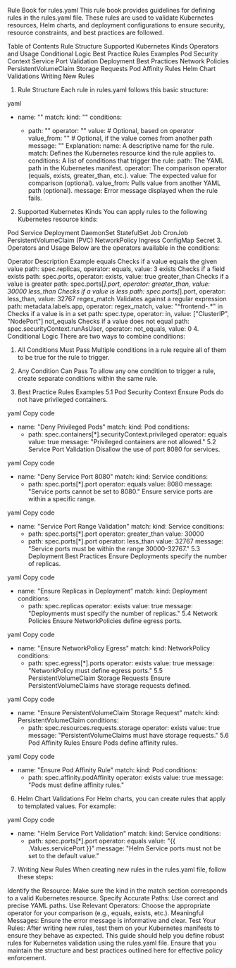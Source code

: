Rule Book for rules.yaml
This rule book provides guidelines for defining rules in the rules.yaml file. These rules are used to validate Kubernetes resources, Helm charts, and deployment configurations to ensure security, resource constraints, and best practices are followed.

Table of Contents
Rule Structure
Supported Kubernetes Kinds
Operators and Usage
Conditional Logic
Best Practice Rules Examples
Pod Security Context
Service Port Validation
Deployment Best Practices
Network Policies
PersistentVolumeClaim Storage Requests
Pod Affinity Rules
Helm Chart Validations
Writing New Rules
1. Rule Structure
Each rule in rules.yaml follows this basic structure:

yaml
- name: "<Rule Name>"
  match:
    kind: "<Kubernetes Kind>"
  conditions:
    - path: "<YAML Path in Manifest>"
      operator: "<Comparison Operator>"
      value: <Expected Value>  # Optional, based on operator
      value_from: "<Reference Path>"  # Optional, if the value comes from another path
  message: "<Error Message>"
Explanation:
name: A descriptive name for the rule.
match: Defines the Kubernetes resource kind the rule applies to.
conditions: A list of conditions that trigger the rule:
path: The YAML path in the Kubernetes manifest.
operator: The comparison operator (equals, exists, greater_than, etc.).
value: The expected value for comparison (optional).
value_from: Pulls value from another YAML path (optional).
message: Error message displayed when the rule fails.
2. Supported Kubernetes Kinds
You can apply rules to the following Kubernetes resource kinds:

Pod
Service
Deployment
DaemonSet
StatefulSet
Job
CronJob
PersistentVolumeClaim (PVC)
NetworkPolicy
Ingress
ConfigMap
Secret
3. Operators and Usage
Below are the operators available in the conditions:

Operator	Description	Example
equals	Checks if a value equals the given value	path: spec.replicas, operator: equals, value: 3
exists	Checks if a field exists	path: spec.ports, operator: exists, value: true
greater_than	Checks if a value is greater	path: spec.ports[*].port, operator: greater_than, value: 30000
less_than	Checks if a value is less	path: spec.ports[*].port, operator: less_than, value: 32767
regex_match	Validates against a regular expression	path: metadata.labels.app, operator: regex_match, value: "^frontend-.*"
in	Checks if a value is in a set	path: spec.type, operator: in, value: ["ClusterIP", "NodePort"]
not_equals	Checks if a value does not equal	path: spec.securityContext.runAsUser, operator: not_equals, value: 0
4. Conditional Logic
There are two ways to combine conditions:

1. All Conditions Must Pass
Multiple conditions in a rule require all of them to be true for the rule to trigger.

2. Any Condition Can Pass
To allow any one condition to trigger a rule, create separate conditions within the same rule.

5. Best Practice Rules Examples
5.1 Pod Security Context
Ensure Pods do not have privileged containers.

yaml
Copy code
- name: "Deny Privileged Pods"
  match:
    kind: Pod
  conditions:
    - path: spec.containers[*].securityContext.privileged
      operator: equals
      value: true
  message: "Privileged containers are not allowed."
5.2 Service Port Validation
Disallow the use of port 8080 for services.

yaml
Copy code
- name: "Deny Service Port 8080"
  match:
    kind: Service
  conditions:
    - path: spec.ports[*].port
      operator: equals
      value: 8080
  message: "Service ports cannot be set to 8080."
Ensure service ports are within a specific range.

yaml
Copy code
- name: "Service Port Range Validation"
  match:
    kind: Service
  conditions:
    - path: spec.ports[*].port
      operator: greater_than
      value: 30000
    - path: spec.ports[*].port
      operator: less_than
      value: 32767
  message: "Service ports must be within the range 30000-32767."
5.3 Deployment Best Practices
Ensure Deployments specify the number of replicas.

yaml
Copy code
- name: "Ensure Replicas in Deployment"
  match:
    kind: Deployment
  conditions:
    - path: spec.replicas
      operator: exists
      value: true
  message: "Deployments must specify the number of replicas."
5.4 Network Policies
Ensure NetworkPolicies define egress ports.

yaml
Copy code
- name: "Ensure NetworkPolicy Egress"
  match:
    kind: NetworkPolicy
  conditions:
    - path: spec.egress[*].ports
      operator: exists
      value: true
  message: "NetworkPolicy must define egress ports."
5.5 PersistentVolumeClaim Storage Requests
Ensure PersistentVolumeClaims have storage requests defined.

yaml
Copy code
- name: "Ensure PersistentVolumeClaim Storage Request"
  match:
    kind: PersistentVolumeClaim
  conditions:
    - path: spec.resources.requests.storage
      operator: exists
      value: true
  message: "PersistentVolumeClaims must have storage requests."
5.6 Pod Affinity Rules
Ensure Pods define affinity rules.

yaml
Copy code
- name: "Ensure Pod Affinity Rule"
  match:
    kind: Pod
  conditions:
    - path: spec.affinity.podAffinity
      operator: exists
      value: true
  message: "Pods must define affinity rules."
6. Helm Chart Validations
For Helm charts, you can create rules that apply to templated values. For example:

yaml
Copy code
- name: "Helm Service Port Validation"
  match:
    kind: Service
  conditions:
    - path: spec.ports[*].port
      operator: equals
      value: "{{ .Values.servicePort }}"
  message: "Helm Service ports must not be set to the default value."
7. Writing New Rules
When creating new rules in the rules.yaml file, follow these steps:

Identify the Resource: Make sure the kind in the match section corresponds to a valid Kubernetes resource.
Specify Accurate Paths: Use correct and precise YAML paths.
Use Relevant Operators: Choose the appropriate operator for your comparison (e.g., equals, exists, etc.).
Meaningful Messages: Ensure the error message is informative and clear.
Test Your Rules: After writing new rules, test them on your Kubernetes manifests to ensure they behave as expected.
This guide should help you define robust rules for Kubernetes validation using the rules.yaml file. Ensure that you maintain the structure and best practices outlined here for effective policy enforcement.


